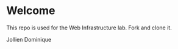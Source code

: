 Welcome
============================

This repo is used for the Web Infrastructure lab. Fork and clone it.  

Jollien Dominique